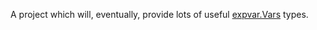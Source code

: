 A project which will, eventually, provide lots of useful
[expvar.Vars](http://localhost:6060/pkg/expvar/) types.
